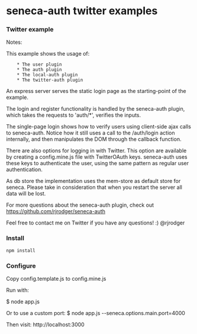 seneca-auth twitter examples
============================

### Twitter example

Notes:

This example shows the usage of:

		* The user plugin
		* The auth plugin
		* The local-auth plugin
		* The twitter-auth plugin

An express server serves the static login page as the starting-point
of the example.

The login and register functionality is handled by the seneca-auth
plugin, which takes the requests to 'auth/*', verifies the inputs.

The single-page login shows how to verify users using client-side ajax calls
to seneca-auth.  Notice how it still uses a call to the /auth/login action 
internally, and then manipulates the DOM through the callback function.

There are also options for logging in with Twitter.  This
option are available by creating a config.mine.js file with TwitterOAuth keys.
seneca-auth uses these keys to authenticate the user,
using the same pattern as regular user authentication.

As db store the implementation uses the mem-store as default store for seneca. Please take in consideration
that when you restart the server all data will be lost.

For more questions about the seneca-auth plugin, check out
https://github.com/rjrodger/seneca-auth

Feel free to contact me on Twitter if you have any questions! :) @rjrodger


### Install

```sh
npm install
```

### Configure

Copy config.template.js to config.mine.js

Run with:

$ node app.js

Or to use a custom port:
$ node app.js --seneca.options.main.port=4000

Then visit:
http://localhost:3000



